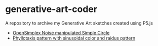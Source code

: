 # generative-art-coder
A repository to archive my Generative Art sketches created using P5.js

* [OpenSimplex Noise manipulated Simple Circle](https://rahulpyne.github.io/generative-art-coder/OpenSimplexCircle/)
* [Phyllotaxis pattern with sinusoidal color and raidus pattern](https://rahulpyne.github.io/generative-art-coder/Phyllotaxis/)
